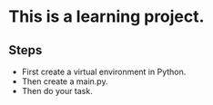 # This is a learning project.

## Steps
- First create a virtual environment in Python.
- Then create a main.py.
- Then do your task.
